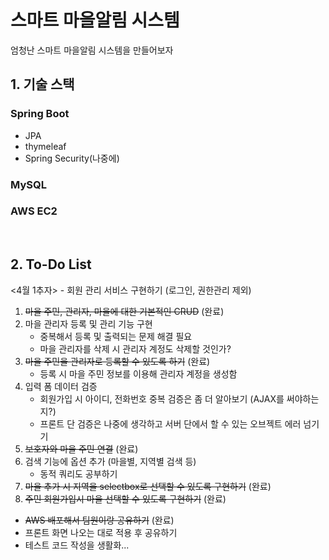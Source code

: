# 스마트 마을알림 시스템
엄청난 스마트 마을알림 시스템을 만들어보자
<br>

## 1. 기술 스택
### Spring Boot
- JPA
- thymeleaf
- Spring Security(나중에)
### MySQL
### AWS EC2

<br>

## 2. To-Do List
<4월 1추자> - 회원 관리 서비스 구현하기 (로그인, 권한관리 제외)
1. ~~마을 주민, 관리자, 마을에 대한 기본적인 CRUD~~ (완료)
2. 마을 관리자 등록 및 관리 기능 구현
   - 중복해서 등록 및 출력되는 문제 해결 필요
   - 마을 관리자를 삭제 시 관리자 계정도 삭제할 것인가?
3. ~~마을 주민을 관리자로 등록할 수 있도록 하기~~ (완료)
   - 등록 시 마을 주민 정보를 이용해 관리자 계정을 생성함
4. 입력 폼 데이터 검증
   - 회원가입 시 아이디, 전화번호 중복 검증은 좀 더 알아보기 (AJAX를 써야하는지?)
   - 프론트 단 검증은 나중에 생각하고 서버 단에서 할 수 있는 오브젝트 에러 넘기기
5. ~~보호자와 마을 주민 연결~~ (완료)
6. 검색 기능에 옵션 추가 (마을별, 지역별 검색 등)
   - 동적 쿼리도 공부하기
7. ~~마을 추가 시 지역을 selectbox로 선택할 수 있도록 구현하기~~ (완료)
8. ~~주민 회원가입시 마을 선택할 수 있도록 구현하기~~ (완료)

+ ~~AWS 배포해서 팀원이랑 공유하기~~ (완료)
+ 프론트 화면 나오는 대로 적용 후 공유하기
+ 테스트 코드 작성을 생활화...